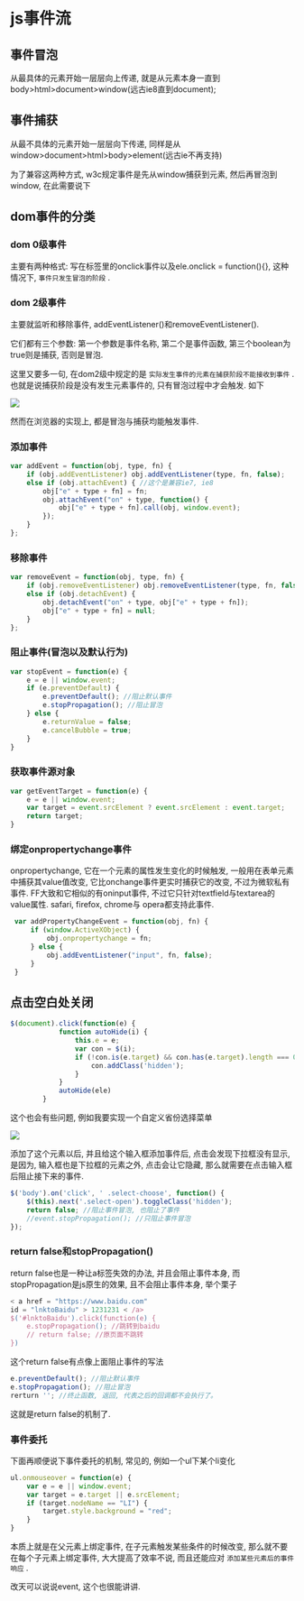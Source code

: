 # js事件流

## 事件冒泡

从最具体的元素开始一层层向上传递, 就是从元素本身一直到body>html>document>window(远古ie8直到document); 

## 事件捕获

从最不具体的元素开始一层层向下传递, 同样是从window>document>html>body>element(远古ie不再支持)

为了兼容这两种方式, w3c规定事件是先从window捕获到元素, 然后再冒泡到window, 在此需要说下

## dom事件的分类

### dom 0级事件

主要有两种格式: 写在标签里的onclick事件以及ele.onclick = function(){}, 这种情况下, `事件只发生冒泡的阶段` . 

### dom 2级事件

主要就监听和移除事件, addEventListener()和removeEventListener(). 

它们都有三个参数: 第一个参数是事件名称, 第二个是事件函数, 第三个boolean为true则是捕获, 否则是冒泡. 

这里又要多一句, 在dom2级中规定的是 `实际发生事件的元素在捕获阶段不能接收到事件` . 也就是说捕获阶段是没有发生元素事件的, 只有冒泡过程中才会触发. 如下

![](http://images2015.cnblogs.com/blog/1121217/201704/1121217-20170426094034287-1122722262.png)

然而在浏览器的实现上, 都是冒泡与捕获均能触发事件. 

### 添加事件

``` js
var addEvent = function(obj, type, fn) {
    if (obj.addEventListener) obj.addEventListener(type, fn, false);
    else if (obj.attachEvent) { //这个是兼容ie7, ie8
        obj["e" + type + fn] = fn;
        obj.attachEvent("on" + type, function() {
            obj["e" + type + fn].call(obj, window.event);
        });
    }
};
```

### 移除事件

``` js
var removeEvent = function(obj, type, fn) {
    if (obj.removeEventListener) obj.removeEventListener(type, fn, false);
    else if (obj.detachEvent) {
        obj.detachEvent("on" + type, obj["e" + type + fn]);
        obj["e" + type + fn] = null;
    }
};
```

### 阻止事件(冒泡以及默认行为)

``` js
var stopEvent = function(e) {
    e = e || window.event;
    if (e.preventDefault) {
        e.preventDefault(); //阻止默认事件
        e.stopPropagation(); //阻止冒泡
    } else {
        e.returnValue = false;
        e.cancelBubble = true;
    }
}
```

### 获取事件源对象

``` js
var getEventTarget = function(e) {
    e = e || window.event;
    var target = event.srcElement ? event.srcElement : event.target;
    return target;
}
```

### 绑定onpropertychange事件

onpropertychange, 它在一个元素的属性发生变化的时候触发, 一般用在表单元素中捕获其value值改变, 它比onchange事件更实时捕获它的改变, 不过为微软私有事件. FF大致和它相似的有oninput事件, 不过它只针对textfield与textarea的value属性. safari, firefox, chrome与 opera都支持此事件. 

``` js
 var addPropertyChangeEvent = function(obj, fn) {
     if (window.ActiveXObject) {
         obj.onpropertychange = fn;
     } else {
         obj.addEventListener("input", fn, false);
     }
 }
```

## 点击空白处关闭

``` js
$(document).click(function(e) {
            function autoHide(i) {
                this.e = e;
                var con = $(i);
                if (!con.is(e.target) && con.has(e.target).length === 0) {
                    con.addClass('hidden');
                }
            }
            autoHide(ele)
        }
```

这个也会有些问题, 例如我要实现一个自定义省份选择菜单

![](http://images2015.cnblogs.com/blog/1121217/201704/1121217-20170426104529709-1467131831.png)

添加了这个元素以后, 并且给这个输入框添加事件后, 点击会发现下拉框没有显示, 是因为, 输入框也是下拉框的元素之外, 点击会让它隐藏, 那么就需要在点击输入框后阻止接下来的事件. 

``` js
$('body').on('click', ' .select-choose', function() {
    $(this).next('.select-open').toggleClass('hidden');
    return false; //阻止事件冒泡, 也阻止了事件
    //event.stopPropagation(); //只阻止事件冒泡
});
```

### return false和stopPropagation()

return false也是一种让a标签失效的办法, 并且会阻止事件本身, 而stopPropagation是js原生的效果, 且不会阻止事件本身, 举个栗子

``` js
< a href = "https://www.baidu.com"
id = "lnktoBaidu" > 1231231 < /a>
$('#lnktoBaidu').click(function(e) {
    e.stopPropagation(); //跳转到baidu
    // return false; //原页面不跳转
})
```

这个return false有点像上面阻止事件的写法

``` js
e.preventDefault(); //阻止默认事件
e.stopPropagation(); //阻止冒泡
rerturn ''; //终止函数, 返回, 代表之后的回调都不会执行了。 
```

这就是return false的机制了. 

### 事件委托

下面再顺便说下事件委托的机制, 常见的, 例如一个ul下某个li变化

``` js
ul.onmouseover = function(e) {
    var e = e || window.event;
    var target = e.target || e.srcElement;
    if (target.nodeName == "LI") {
        target.style.background = "red";
    }
}
```

本质上就是在父元素上绑定事件, 在子元素触发某些条件的时候改变, 那么就不要在每个子元素上绑定事件, 大大提高了效率不说, 而且还能应对 `添加某些元素后的事件响应` . 

改天可以说说event, 这个也很能讲讲. 

